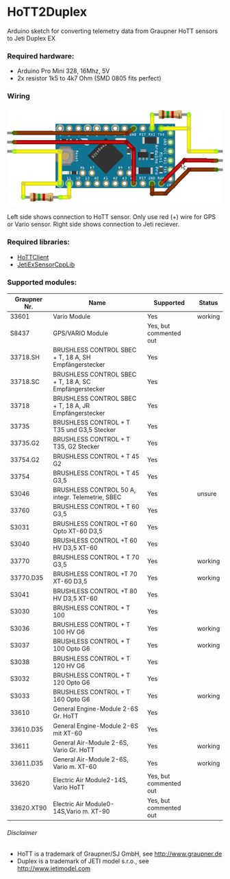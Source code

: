 # HoTT2Duplex
Arduino sketch for converting telemetry data from Graupner HoTT sensors to Jeti Duplex EX

### Required hardware:
* Arduino Pro Mini 328, 16Mhz, 5V
* 2x resistor 1k5 to 4k7 Ohm (SMD 0805 fits perfect)

### Wiring
![HoTT2Duplex wiring](https://github.com/Made4RC/HoTT2Duplex/blob/master/HoTT2Duplex%20Wiring.png?raw=true)


Left side shows connection to HoTT sensor. Only use red (+) wire for GPS or Vario sensor.
Right side shows connection to Jeti reciever.

### Required libraries:
* [HoTTClient](https://github.com/Made4RC/HoTTClient)
* [JetiExSensorCppLib](https://sourceforge.net/projects/jetiexsensorcpplib/)

### Supported modules:
|Graupner Nr. |Name |Supported |Status |
|---|---|---|---|
|33601|Vario Module|Yes|working|
|S8437|GPS/VARIO Module|Yes, but commented out||
|33718.SH|BRUSHLESS CONTROL SBEC + T, 18 A, SH Empfängerstecker|Yes||
|33718.SC|BRUSHLESS CONTROL SBEC + T, 18 A, SC Empfängerstecker|Yes||
|33718|BRUSHLESS CONTROL SBEC + T, 18 A, JR Empfängerstecker|Yes||
|33735|BRUSHLESS CONTROL + T T35 und G3,5 Stecker|Yes||
|33735.G2|BRUSHLESS CONTROL + T T35, G2 Stecker|Yes||
|33754.G2|BRUSHLESS CONTROL + T 45 G2|Yes||
|33754|BRUSHLESS CONTROL + T 45 G3,5|Yes||
|S3046|BRUSHLESS CONTROL 50 A, integr. Telemetrie, SBEC|Yes|unsure|
|33760|BRUSHLESS CONTROL + T 60 G3,5|Yes||
|S3031|BRUSHLESS CONTROL +T 60 Opto XT-60 D3,5|Yes||
|S3040|BRUSHLESS CONTROL +T 60 HV D3,5 XT-60|Yes||
|33770|BRUSHLESS CONTROL + T 70 G3,5|Yes|working|
|33770.D35|BRUSHLESS CONTROL +T 70 XT-60 D3,5|Yes|working|
|S3041|BRUSHLESS CONTROL +T 80 HV D3,5 XT-60 |Yes||
|S3030|BRUSHLESS CONTROL + T 100|Yes||
|S3036|BRUSHLESS CONTROL + T 100 HV G6|Yes|working|
|S3037|BRUSHLESS CONTROL + T 100 Opto G6|Yes|working|
|S3038|BRUSHLESS CONTROL + T 120 HV G6|Yes||
|S3032|BRUSHLESS CONTROL + T 120 Opto G6|Yes||
|S3033|BRUSHLESS CONTROL + T 160 Opto G6|Yes|working|
|33610|General Engine-Module 2-6S Gr. HoTT|Yes||
|33610.D35|General Engine-Module 2-6S mit XT-60|Yes||
|33611|General Air-Module 2-6S, Vario Gr. HoTT|Yes|working|
|33611.D35|General Air-Module 2-6S, Vario m. XT-60|Yes|working|
|33620|Electric Air Module2-14S, Vario HoTT|Yes, but commented out||
|33620.XT90|Electric Air Module0-14S,Vario m. XT-90|Yes, but commented out||


###### Disclaimer
- HoTT is a trademark of Graupner/SJ GmbH, see <http://www.graupner.de>
- Duplex is a trademark of JETI model s.r.o., see <http://www.jetimodel.com>

